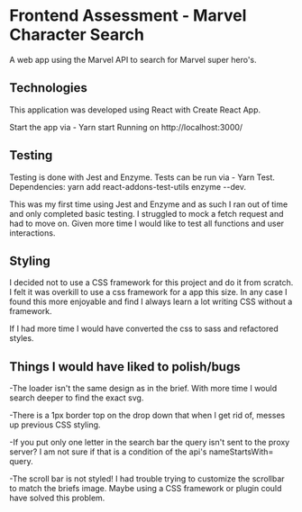 

# Frontend Assessment - Marvel Character Search

A web app using the Marvel API to search for Marvel super hero's.

## Technologies

This application was developed using React with Create React App.

Start the app via - Yarn start
Running on http://localhost:3000/          

## Testing

Testing is done with Jest and Enzyme.
Tests can be run via - Yarn Test.
Dependencies: yarn add react-addons-test-utils enzyme --dev.

This was my first time using Jest and Enzyme and as such I ran out of time and only completed basic testing.
I struggled to mock a fetch request and had to move on. Given more time I would like to test all functions and user interactions.

## Styling

I decided not to use a CSS framework for this project and do it from scratch. I felt it was overkill to use a css framework for a app this size.
In any case I found this more enjoyable and find I always learn a lot writing CSS without a framework.


If I had more time I would have converted the css to sass and refactored styles.


## Things I would have liked to polish/bugs

-The loader isn't the same design as in the brief.
With more time I would search deeper to find the exact svg.

-There is a 1px border top on the drop down that when I get rid of, messes up previous CSS styling.

-If you put only one letter in the search bar the query isn't sent to the proxy server?
I am not sure if that is a condition of the api's nameStartsWith= query.

-The scroll bar is not styled! I had trouble trying to customize the scrollbar to match the briefs image.
Maybe using a CSS framework or plugin could have solved this problem.
